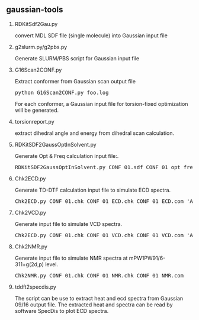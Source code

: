<h2>gaussian-tools</h2>

<ol>
<li>RDKitSdf2Gau.py</li>   
<p>convert MDL SDF file (single molecule) into Gaussian input file </p>

<li>g2slurm.py/g2pbs.py</li>
<p>Generate SLURM/PBS script for Gaussian input file</p>

<li>G16Scan2CONF.py</li>
<p>Extract conformer from Gaussian scan output file</p>
<pre line="1" lang="python">
python G16Scan2CONF.py foo.log
</pre>
<p>For each conformer, a Gaussian input file for torsion-fixed optimization will be generated.</p>

<li>torsionreport.py</li>
<p>extract dihedral angle and energy from dihedral scan calculation.</p>

<li>RDKitSDF2GaussOptInSolvent.py</li>
<p>Generate Opt & Freq calculation input file:.</p>
<pre line="1" lang="python">
RDKitSDF2GaussOptInSolvent.py CONF_01.sdf CONF_01_opt_freq.com 'APFD/6-311+g(2d,p)' methanol
</pre>

<li>Chk2ECD.py</li>
<p>Generate TD-DTF calculation input file to simulate ECD spectra.</p>
<pre line="1" lang="python">
Chk2ECD.py CONF_01.chk CONF_01_ECD.chk CONF_01_ECD.com 'APFD/6-311+g(2d,p)'
</pre>

<li>Chk2VCD.py</li>
<p>Generate input file to simulate VCD spectra.</p>
<pre line="1" lang="python">
Chk2ECD.py CONF_01.chk CONF_01_VCD.chk CONF_01_VCD.com 'APFD/6-311+g(2d,p)'
</pre>

<li>Chk2NMR.py</li>
<p>Generate input file to simulate NMR spectra at mPW1PW91/6-311+g(2d,p) level.</p>
<pre line="1" lang="python">
Chk2NMR.py CONF_01.chk CONF_01_NMR.chk CONF_01_NMR.com
</pre>

<li>tddft2specdis.py</li>
<p>The script can be use to extract heat and ecd spectra from Gaussian 09/16 output file. The extracted heat and spectra can be read by software SpecDis to plot ECD spectra.</p>   
</ol>
